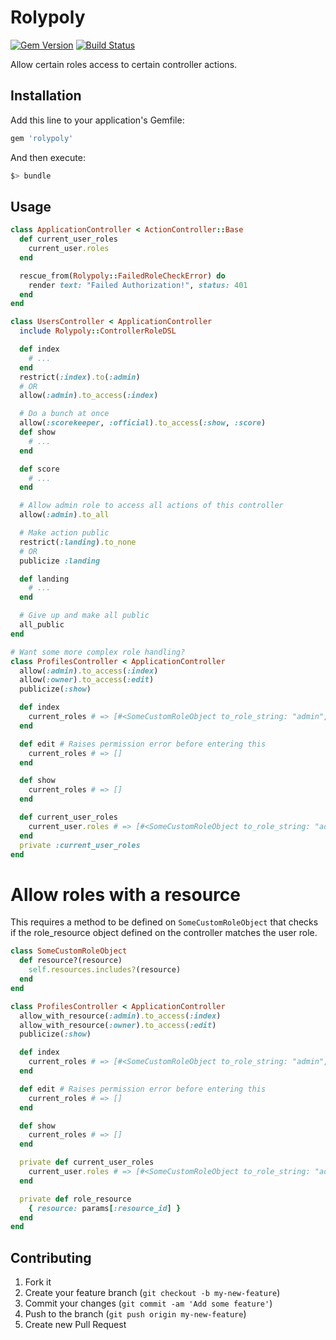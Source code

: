 # Rolypoly

[![Gem Version](https://badge.fury.io/rb/rolypoly.png)](http://badge.fury.io/rb/rolypoly)
[![Build Status](https://travis-ci.org/sportngin/rolypoly.png)](https://travis-ci.org/sportngin/rolypoly)

Allow certain roles access to certain controller actions.

## Installation

Add this line to your application's Gemfile:

```ruby
gem 'rolypoly'
```

And then execute:

```bash
$> bundle
```

## Usage

```ruby
class ApplicationController < ActionController::Base
  def current_user_roles
    current_user.roles
  end

  rescue_from(Rolypoly::FailedRoleCheckError) do
    render text: "Failed Authorization!", status: 401
  end
end

class UsersController < ApplicationController
  include Rolypoly::ControllerRoleDSL

  def index
    # ...
  end
  restrict(:index).to(:admin)
  # OR
  allow(:admin).to_access(:index)

  # Do a bunch at once
  allow(:scorekeeper, :official).to_access(:show, :score)
  def show
    # ...
  end

  def score
    # ...
  end

  # Allow admin role to access all actions of this controller
  allow(:admin).to_all

  # Make action public
  restrict(:landing).to_none
  # OR
  publicize :landing

  def landing
    # ...
  end

  # Give up and make all public
  all_public
end

# Want some more complex role handling?
class ProfilesController < ApplicationController
  allow(:admin).to_access(:index)
  allow(:owner).to_access(:edit)
  publicize(:show)

  def index
    current_roles # => [#<SomeCustomRoleObject to_role_string: "admin", filters: [...]>]
  end

  def edit # Raises permission error before entering this
    current_roles # => []
  end

  def show
    current_roles # => []
  end

  def current_user_roles
    current_user.roles # => [#<SomeCustomRoleObject to_role_string: "admin", filters: [...]>, #<SomeCustomRoleObject to_role_string: "scorekeeper", filters: [...]>]
  end
  private :current_user_roles
end
```

# Allow roles with a resource
This requires a method to be defined on `SomeCustomRoleObject` that checks if the role_resource object defined on the controller matches the user role. 


```ruby
class SomeCustomRoleObject
  def resource?(resource)
    self.resources.includes?(resource)
  end
end

class ProfilesController < ApplicationController
  allow_with_resource(:admin).to_access(:index)
  allow_with_resource(:owner).to_access(:edit)
  publicize(:show)

  def index
    current_roles # => [#<SomeCustomRoleObject to_role_string: "admin", resource?: true >]
  end

  def edit # Raises permission error before entering this
    current_roles # => []
  end

  def show
    current_roles # => []
  end

  private def current_user_roles
    current_user.roles # => [#<SomeCustomRoleObject to_role_string: "admin", resource?: true>, #<SomeCustomRoleObject to_role_string: "scorekeeper", resource?: false>]
  end

  private def role_resource
    { resource: params[:resource_id] }
  end
end
```

## Contributing

1. Fork it
2. Create your feature branch (`git checkout -b my-new-feature`)
3. Commit your changes (`git commit -am 'Add some feature'`)
4. Push to the branch (`git push origin my-new-feature`)
5. Create new Pull Request
